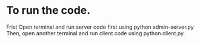 # To run the code.
Frist Open terminal and run server code first using python admin-server.py
Then, open another terminal and run client code using python client.py.
